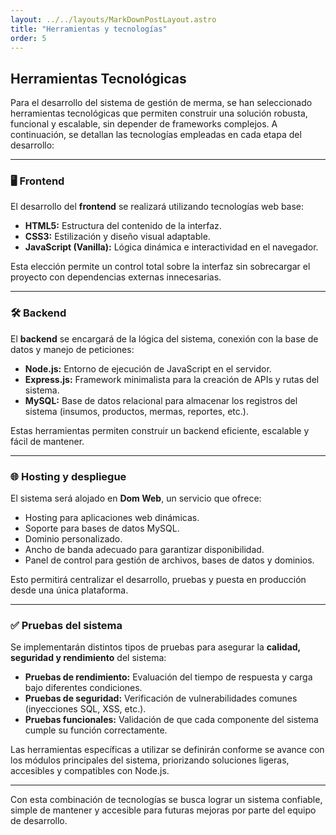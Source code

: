 ```yaml
---
layout: ../../layouts/MarkDownPostLayout.astro
title: "Herramientas y tecnologías"
order: 5
---
```


## Herramientas Tecnológicas

Para el desarrollo del sistema de gestión de merma, se han seleccionado herramientas tecnológicas que permiten construir una solución robusta, funcional y escalable, sin depender de frameworks complejos. A continuación, se detallan las tecnologías empleadas en cada etapa del desarrollo:

---

### 🖥️ Frontend

El desarrollo del **frontend** se realizará utilizando tecnologías web base:

- **HTML5:** Estructura del contenido de la interfaz.
- **CSS3:** Estilización y diseño visual adaptable.
- **JavaScript (Vanilla):** Lógica dinámica e interactividad en el navegador.

Esta elección permite un control total sobre la interfaz sin sobrecargar el proyecto con dependencias externas innecesarias.

---

### 🛠️ Backend

El **backend** se encargará de la lógica del sistema, conexión con la base de datos y manejo de peticiones:

- **Node.js:** Entorno de ejecución de JavaScript en el servidor.
- **Express.js:** Framework minimalista para la creación de APIs y rutas del sistema.
- **MySQL:** Base de datos relacional para almacenar los registros del sistema (insumos, productos, mermas, reportes, etc.).

Estas herramientas permiten construir un backend eficiente, escalable y fácil de mantener.

---

### 🌐 Hosting y despliegue

El sistema será alojado en **Dom Web**, un servicio que ofrece:

- Hosting para aplicaciones web dinámicas.
- Soporte para bases de datos MySQL.
- Dominio personalizado.
- Ancho de banda adecuado para garantizar disponibilidad.
- Panel de control para gestión de archivos, bases de datos y dominios.

Esto permitirá centralizar el desarrollo, pruebas y puesta en producción desde una única plataforma.

---

### ✅ Pruebas del sistema

Se implementarán distintos tipos de pruebas para asegurar la **calidad, seguridad y rendimiento** del sistema:

- **Pruebas de rendimiento:** Evaluación del tiempo de respuesta y carga bajo diferentes condiciones.
- **Pruebas de seguridad:** Verificación de vulnerabilidades comunes (inyecciones SQL, XSS, etc.).
- **Pruebas funcionales:** Validación de que cada componente del sistema cumple su función correctamente.

Las herramientas específicas a utilizar se definirán conforme se avance con los módulos principales del sistema, priorizando soluciones ligeras, accesibles y compatibles con Node.js.

---

Con esta combinación de tecnologías se busca lograr un sistema confiable, simple de mantener y accesible para futuras mejoras por parte del equipo de desarrollo.